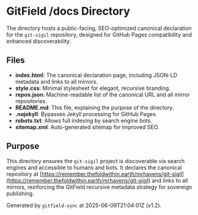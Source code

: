 # GitField /docs Directory

The  directory hosts a public-facing, SEO-optimized canonical declaration for the `git-sigil` repository, designed for GitHub Pages compatibility and enhanced discoverability.

## Files

- **index.html**: The canonical declaration page, including JSON-LD metadata and links to all mirrors.
- **style.css**: Minimal stylesheet for elegant, recursive branding.
- **repos.json**: Machine-readable list of the canonical URL and all mirror repositories.
- **README.md**: This file, explaining the purpose of the  directory.
- **.nojekyll**: Bypasses Jekyll processing for GitHub Pages.
- **robots.txt**: Allows full indexing by search engine bots.
- **sitemap.xml**: Auto-generated sitemap for improved SEO.

## Purpose

This directory ensures the `git-sigil` project is discoverable via search engines and accessible to humans and bots. It declares the canonical repository at [https://remember.thefoldwithin.earth/mrhavens/git-sigil](https://remember.thefoldwithin.earth/mrhavens/git-sigil) and links to all mirrors, reinforcing the GitField recursive metadata strategy for sovereign publishing.

Generated by `gitfield-sync` at 2025-06-09T21:04:01Z (v1.2).
